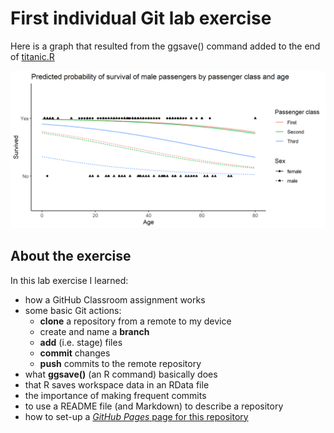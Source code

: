 # First individual Git lab exercise
Here is a graph that resulted from the ggsave() command added to the end of [titanic.R](titanic.R)

![prediction of probability of survivality](pred_prob_surv.png)

## About the exercise
In this lab exercise I learned:
- how a GitHub Classroom assignment works
- some basic Git actions:
  - **clone** a repository from a remote to my device
  - create and name a **branch**
  - **add** (i.e. stage) files
  - **commit** changes
  - **push** commits to the remote repository
- what **ggsave()** (an R command) basically does
- that R saves workspace data in an RData file
- the importance of making frequent commits
- to use a README file (and Markdown) to describe a repository
- how to set-up a [*GitHub Pages* page for this repository](https://sm2302.github.io/labs-titanic-wafi0/)
